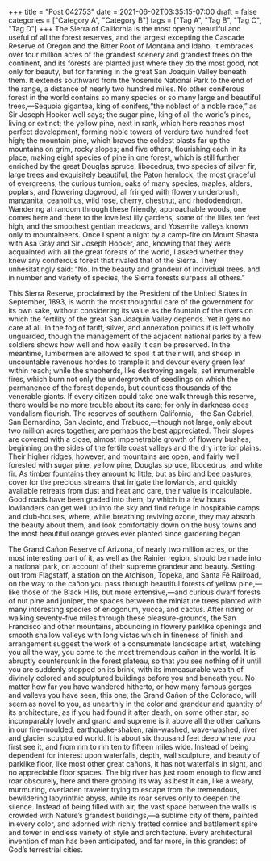 +++
title = "Post 042753"
date = 2021-06-02T03:35:15-07:00
draft = false
categories = ["Category A", "Category B"]
tags = ["Tag A", "Tag B", "Tag C", "Tag D"]
+++
The Sierra of California is the most openly beautiful and useful of all the forest reserves, and the largest excepting the Cascade Reserve of Oregon and the Bitter Root of Montana and Idaho. It embraces over four million acres of the grandest scenery and grandest trees on the continent, and its forests are planted just where they do the most good, not only for beauty, but for farming in the great San Joaquin Valley beneath them. It extends southward from the Yosemite National Park to the end of the range, a distance of nearly two hundred miles. No other coniferous forest in the world contains so many species or so many large and beautiful trees,—Sequoia gigantea, king of conifers,“the noblest of a noble race,” as Sir Joseph Hooker well says; the sugar pine, king of all the world’s pines, living or extinct; the yellow pine, next in rank, which here reaches most perfect development, forming noble towers of verdure two hundred feet high; the mountain pine, which braves the coldest blasts far up the mountains on grim, rocky slopes; and five others, flourishing each in its place, making eight species of pine in one forest, which is still further enriched by the great Douglas spruce, libocedrus, two species of silver fir, large trees and exquisitely beautiful, the Paton hemlock, the most graceful of evergreens, the curious tumion, oaks of many species, maples, alders, poplars, and flowering dogwood, all fringed with flowery underbrush, manzanita, ceanothus, wild rose, cherry, chestnut, and rhododendron. Wandering at random through these friendly, approachable woods, one comes here and there to the loveliest lily gardens, some of the lilies ten feet high, and the smoothest gentian meadows, and Yosemite valleys known only to mountaineers. Once I spent a night by a camp-fire on Mount Shasta with Asa Gray and Sir Joseph Hooker, and, knowing that they were acquainted with all the great forests of the world, I asked whether they knew any coniferous forest that rivaled that of the Sierra. They unhesitatingly said: “No. In the beauty and grandeur of individual trees, and in number and variety of species, the Sierra forests surpass all others.”

This Sierra Reserve, proclaimed by the President of the United States in September, 1893, is worth the most thoughtful care of the government for its own sake, without considering its value as the fountain of the rivers on which the fertility of the great San Joaquin Valley depends. Yet it gets no care at all. In the fog of tariff, silver, and annexation politics it is left wholly unguarded, though the management of the adjacent national parks by a few soldiers shows how well and how easily it can be preserved. In the meantime, lumbermen are allowed to spoil it at their will, and sheep in uncountable ravenous hordes to trample it and devour every green leaf within reach; while the shepherds, like destroying angels, set innumerable fires, which burn not only the undergrowth of seedlings on which the permanence of the forest depends, but countless thousands of the venerable giants. If every citizen could take one walk through this reserve, there would be no more trouble about its care; for only in darkness does vandalism flourish. The reserves of southern California,—the San Gabriel, San Bernardino, San Jacinto, and Trabuco,—though not large, only about two million acres together, are perhaps the best appreciated. Their slopes are covered with a close, almost impenetrable growth of flowery bushes, beginning on the sides of the fertile coast valleys and the dry interior plains. Their higher ridges, however, and mountains are open, and fairly well forested with sugar pine, yellow pine, Douglas spruce, libocedrus, and white fir. As timber fountains they amount to little, but as bird and bee pastures, cover for the precious streams that irrigate the lowlands, and quickly available retreats from dust and heat and care, their value is incalculable. Good roads have been graded into them, by which in a few hours lowlanders can get well up into the sky and find refuge in hospitable camps and club-houses, where, while breathing reviving ozone, they may absorb the beauty about them, and look comfortably down on the busy towns and the most beautiful orange groves ever planted since gardening began.

The Grand Cañon Reserve of Arizona, of nearly two million acres, or the most interesting part of it, as well as the Rainier region, should be made into a national park, on account of their supreme grandeur and beauty. Setting out from Flagstaff, a station on the Atchison, Topeka, and Santa Fé Railroad, on the way to the cañon you pass through beautiful forests of yellow pine,—like those of the Black Hills, but more extensive,—and curious dwarf forests of nut pine and juniper, the spaces between the miniature trees planted with many interesting species of eriogonum, yucca, and cactus. After riding or walking seventy-five miles through these pleasure-grounds, the San Francisco and other mountains, abounding in flowery parklike openings and smooth shallow valleys with long vistas which in fineness of finish and arrangement suggest the work of a consummate landscape artist, watching you all the way, you come to the most tremendous cañon in the world. It is abruptly countersunk in the forest plateau, so that you see nothing of it until you are suddenly stopped on its brink, with its immeasurable wealth of divinely colored and sculptured buildings before you and beneath you. No matter how far you have wandered hitherto, or how many famous gorges and valleys you have seen, this one, the Grand Cañon of the Colorado, will seem as novel to you, as unearthly in the color and grandeur and quantity of its architecture, as if you had found it after death, on some other star; so incomparably lovely and grand and supreme is it above all the other cañons in our fire-moulded, earthquake-shaken, rain-washed, wave-washed, river and glacier sculptured world. It is about six thousand feet deep where you first see it, and from rim to rim ten to fifteen miles wide. Instead of being dependent for interest upon waterfalls, depth, wall sculpture, and beauty of parklike floor, like most other great cañons, it has not waterfalls in sight, and no appreciable floor spaces. The big river has just room enough to flow and roar obscurely, here and there groping its way as best it can, like a weary, murmuring, overladen traveler trying to escape from the tremendous, bewildering labyrinthic abyss, while its roar serves only to deepen the silence. Instead of being filled with air, the vast space between the walls is crowded with Nature’s grandest buildings,—a sublime city of them, painted in every color, and adorned with richly fretted cornice and battlement spire and tower in endless variety of style and architecture. Every architectural invention of man has been anticipated, and far more, in this grandest of God’s terrestrial cities.
